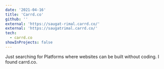 ```yaml
---
date: '2021-04-16'
title: 'Carrd.co'
github: ''
external: 'https://saugat-rimal.carrd.co/'
external: 'https://saugatrimal.carrd.co/'
tech:
  - carrd.co
showInProjects: false
---
```


Just searching for Platforms where websites can be built without coding. I found carrd.co.